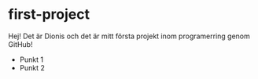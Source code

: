 # first-project

Hej! Det är Dionis och det är mitt första projekt inom programerring genom GitHub!

- Punkt 1
- Punkt 2

